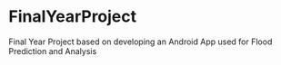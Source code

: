 # FinalYearProject
Final Year Project based on developing an Android App used for Flood Prediction and Analysis
